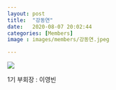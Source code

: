 ```yaml
---
layout: post
title:  "강동연"
date:   2020-08-07 20:02:44
categories: [Members]
image : images/members/강동연.jpeg

---
```


<img src="{{ site.baseurl }}/images/members/이영빈.jpeg" class="fit image">

1기 부회장 : 이영빈
